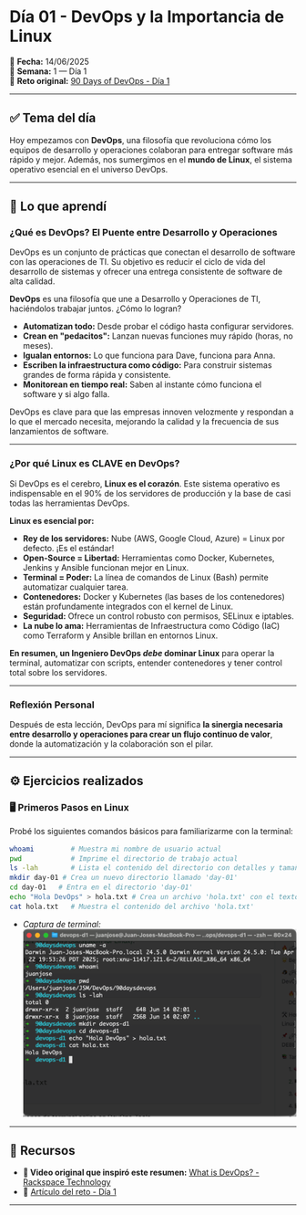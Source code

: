 # Día 01 - DevOps y la Importancia de Linux

📅 **Fecha:** 14/06/2025  
📂 **Semana:** 1 — Día 1  
🔗 **Reto original:** [90 Days of DevOps - Día 1](https://90daysdevops.295devops.com/semana-01/dia1)

---

## ✅ Tema del día

Hoy empezamos con **DevOps**, una filosofía que revoluciona cómo los equipos de desarrollo y operaciones colaboran para entregar software más rápido y mejor. Además, nos sumergimos en el **mundo de Linux**, el sistema operativo esencial en el universo DevOps.

-----

## 🧠 Lo que aprendí

### ¿Qué es DevOps? El Puente entre Desarrollo y Operaciones

DevOps es un conjunto de prácticas que conectan el desarrollo de software con las operaciones de TI. Su objetivo es reducir el ciclo de vida del desarrollo de sistemas y ofrecer una entrega consistente de software de alta calidad.

**DevOps** es una filosofía que une a Desarrollo y Operaciones de TI, haciéndolos trabajar juntos. ¿Cómo lo logran?

* **Automatizan todo:** Desde probar el código hasta configurar servidores.
* **Crean en "pedacitos":** Lanzan nuevas funciones muy rápido (horas, no meses).
* **Igualan entornos:** Lo que funciona para Dave, funciona para Anna.
* **Escriben la infraestructura como código:** Para construir sistemas grandes de forma rápida y consistente.
* **Monitorean en tiempo real:** Saben al instante cómo funciona el software y si algo falla.

DevOps es clave para que las empresas innoven velozmente y respondan a lo que el mercado necesita, mejorando la calidad y la frecuencia de sus lanzamientos de software.

-----

### ¿Por qué Linux es CLAVE en DevOps?

Si DevOps es el cerebro, **Linux es el corazón**. Este sistema operativo es indispensable en el 90% de los servidores de producción y la base de casi todas las herramientas DevOps.

**Linux es esencial por:**

* **Rey de los servidores:** Nube (AWS, Google Cloud, Azure) = Linux por defecto. ¡Es el estándar\!
* **Open-Source = Libertad:** Herramientas como Docker, Kubernetes, Jenkins y Ansible funcionan mejor en Linux.
* **Terminal = Poder:** La línea de comandos de Linux (Bash) permite automatizar cualquier tarea.
* **Contenedores:** Docker y Kubernetes (las bases de los contenedores) están profundamente integrados con el kernel de Linux.
* **Seguridad:** Ofrece un control robusto con permisos, SELinux e iptables.
* **La nube lo ama:** Herramientas de Infraestructura como Código (IaC) como Terraform y Ansible brillan en entornos Linux.

**En resumen, un Ingeniero DevOps *debe* dominar Linux** para operar la terminal, automatizar con scripts, entender contenedores y tener control total sobre los servidores.

-----

### Reflexión Personal

Después de esta lección, DevOps para mí significa **la sinergia necesaria entre desarrollo y operaciones para crear un flujo continuo de valor**, donde la automatización y la colaboración son el pilar.

-----

## ⚙️ Ejercicios realizados

### 🖥️ Primeros Pasos en Linux

Probé los siguientes comandos básicos para familiarizarme con la terminal:

```bash
whoami         # Muestra mi nombre de usuario actual
pwd            # Imprime el directorio de trabajo actual
ls -lah        # Lista el contenido del directorio con detalles y tamaños legibles
mkdir day-01 # Crea un nuevo directorio llamado 'day-01'
cd day-01   # Entra en el directorio 'day-01'
echo "Hola DevOps" > hola.txt # Crea un archivo 'hola.txt' con el texto "Hola DevOps"
cat hola.txt   # Muestra el contenido del archivo 'hola.txt'
```

* *Captura de terminal:
![Comandos Linux en Terminal](/assets/day-01/comandos_linux.png "Comandos Linux")*

-----

## 📎 Recursos

* **🎥 Video original que inspiró este resumen:** [What is DevOps? - Rackspace Technology](https://youtu.be/_I94-tJlovg?si=hCYGE-unV8DE6wdJ)
* 🧠 [Artículo del reto - Día 1](https://90daysdevops.295devops.com/semana-01/dia1/)

-----